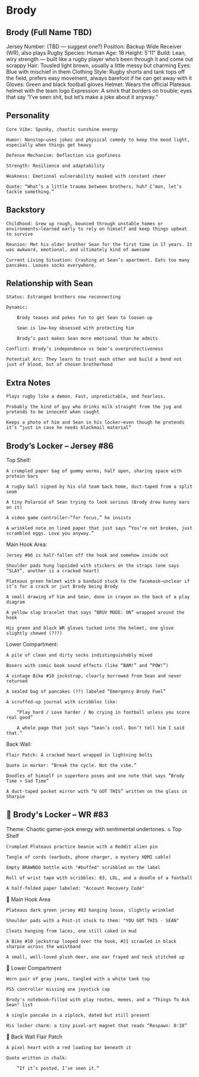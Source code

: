 # Brody

## Brody (Full Name TBD)

Jersey Number: (TBD — suggest one?)
Position: Backup Wide Receiver (WR), also plays Rugby
Species: Human
Age: 18
Height: 5'11"
Build: Lean, wiry strength — built like a rugby player who’s been through it and come out scrappy
Hair: Tousled light brown, usually a little messy but charming
Eyes: Blue with mischief in them
Clothing Style: Rugby shorts and tank tops off the field, prefers easy movement, always barefoot if he can get away with it
Gloves: Green and black football gloves
Helmet: Wears the official Plateaus helmet with the team logo
Expression: A smirk that borders on trouble; eyes that say “I’ve seen shit, but let’s make a joke about it anyway.”
## Personality

    Core Vibe: Spunky, chaotic sunshine energy

    Humor: Nonstop—uses jokes and physical comedy to keep the mood light, especially when things get heavy

    Defense Mechanism: Deflection via goofiness

    Strength: Resilience and adaptability

    Weakness: Emotional vulnerability masked with constant cheer

    Quote: “What’s a little trauma between brothers, huh? C’mon, let’s tackle something.”

## Backstory

    Childhood: Grew up rough, bounced through unstable homes or environments—learned early to rely on himself and keep things upbeat to survive

    Reunion: Met his older brother Sean for the first time in 17 years. It was awkward, emotional, and ultimately kind of awesome

    Current Living Situation: Crashing at Sean’s apartment. Eats too many pancakes. Leaves socks everywhere.

## Relationship with Sean

    Status: Estranged brothers now reconnecting

    Dynamic:

        Brody teases and pokes fun to get Sean to loosen up

        Sean is low-key obsessed with protecting him

        Brody’s past makes Sean more emotional than he admits

    Conflict: Brody’s independence vs Sean’s overprotectiveness

    Potential Arc: They learn to trust each other and build a bond not just of blood, but of chosen brotherhood

## Extra Notes

    Plays rugby like a demon. Fast, unpredictable, and fearless.

    Probably the kind of guy who drinks milk straight from the jug and pretends to be innocent when caught

    Keeps a photo of him and Sean in his locker—even though he pretends it’s “just in case he needs blackmail material”

## Brody’s Locker – Jersey #86
Top Shelf:

    A crumpled paper bag of gummy worms, half open, sharing space with protein bars

    A rugby ball signed by his old team back home, duct-taped from a split seam

    A tiny Polaroid of Sean trying to look serious (Brody drew bunny ears on it)

    A video game controller—“for focus,” he insists

    A wrinkled note on lined paper that just says “You’re not broken, just scrambled eggs. Love you anyway.”

Main Hook Area:

    Jersey #86 is half-fallen off the hook and somehow inside out

    Shoulder pads hung lopsided with stickers on the straps (one says “SLAY”, another is a cracked heart)

    Plateaus green helmet with a bandaid stuck to the facemask—unclear if it’s for a crack or just Brody being Brody

    A small drawing of him and Sean, done in crayon on the back of a play diagram

    A yellow slap bracelet that says “BRUV MODE: ON” wrapped around the hook

    His green and black WR gloves tucked into the helmet, one glove slightly chewed (???)

Lower Compartment:

    A pile of clean and dirty socks indistinguishably mixed

    Boxers with comic book sound effects (like “BAM!” and “POW!”)

    A vintage Bike #10 jockstrap, clearly borrowed from Sean and never returned

    A sealed bag of pancakes (??) labeled “Emergency Brody Fuel”

    A scruffed-up journal with scribbles like:

        “Play hard / Love harder / No crying in football unless you score real good”

        A whole page that just says “Sean’s cool. Don’t tell him I said that.”

Back Wall:

    Flair Patch: A cracked heart wrapped in lightning bolts

    Quote in marker: “Break the cycle. Not the vibe.”

    Doodles of himself in superhero poses and one note that says “Brody Time > Sad Time”

    A duct-taped pocket mirror with “U GOT THIS” written on the glass in Sharpie

## 🧷 Brody's Locker – WR #83

Theme: Chaotic gamer-jock energy with sentimental undertones.
🔝 Top Shelf

    Crumpled Plateaus practice beanie with a Reddit alien pin

    Tangle of cords (earbuds, phone charger, a mystery HDMI cable)

    Empty BRAWNDO bottle with "#buffed" scribbled on the label

    Roll of wrist tape with scribbles: 83, LOL, and a doodle of a football

    A half-folded paper labeled: "Account Recovery Code"

🧥 Main Hook Area

    Plateaus dark green jersey #83 hanging loose, slightly wrinkled

    Shoulder pads with a Post-it stuck to them: "YOU GOT THIS - SEAN"

    Cleats hanging from laces, one still caked in mud

    A Bike #10 jockstrap looped over the hook, #21 scrawled in black sharpie across the waistband

    A small, well-loved plush deer, one ear frayed and neck stitched up

🔽 Lower Compartment

    Worn pair of gray jeans, tangled with a white tank top

    PS5 controller missing one joystick cap

    Brody's notebook—filled with play routes, memes, and a "Things To Ask Sean" list

    A single pancake in a ziplock, dated but still present

    His locker charm: a tiny pixel-art magnet that reads “Respawn: 0:10”

🧱 Back Wall Flair Patch

    A pixel heart with a red loading bar beneath it

    Quote written in chalk:

        “If it’s posted, I’ve seen it.”
